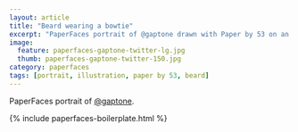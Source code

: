 ```yaml
---
layout: article
title: "Beard wearing a bowtie"
excerpt: "PaperFaces portrait of @gaptone drawn with Paper by 53 on an iPad."
image: 
  feature: paperfaces-gaptone-twitter-lg.jpg
  thumb: paperfaces-gaptone-twitter-150.jpg
category: paperfaces
tags: [portrait, illustration, paper by 53, beard]
---
```


PaperFaces portrait of [@gaptone](http://twitter.com/gaptone).

{% include paperfaces-boilerplate.html %}